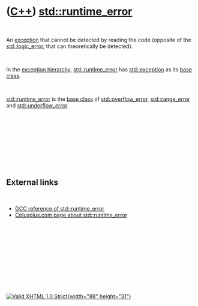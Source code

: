 



 

 

 

 

 

([C++](Cpp.htm)) [std::runtime\_error](CppRuntime_error.htm)
============================================================

 

An [exception](CppException.htm) that cannot be detected by reading the
code (opposite of the [std::logic\_error](CppLogic_error.htm), that can
theoretically be detected).

 

In the [exception hierarchy](CppExceptionHierarchy.htm),
[std::runtime\_error](CppRuntime_error.htm) has
[std::exception](CppException.htm) as its [base
class](CppBaseClass.htm).

 

[std::runtime\_error](CppRuntime_error.htm) is the [base
class](CppBaseClass.htm) of
[std::overflow\_error](CppOverflow_error.htm),
[std::range\_error](CppRange_error.htm) and
[std::underflow\_error](CppUnderflow_error.htm).

 

 

 

 

 

External links
--------------

 

-   [GCC reference of
    std::runtime\_error](http://gcc.gnu.org/onlinedocs/libstdc++/libstdc++-html-USERS-3.4/classstd_1_1runtime__error.html)
-   [Cplusplus.com page about
    std::runtime\_error](http://www.cplusplus.com/reference/std/stdexcept/runtime_error/)

 

 

 

 

 





 

[![Valid XHTML 1.0 Strict](valid-xhtml10.png){width="88"
height="31"}](http://validator.w3.org/check?uri=referer)
